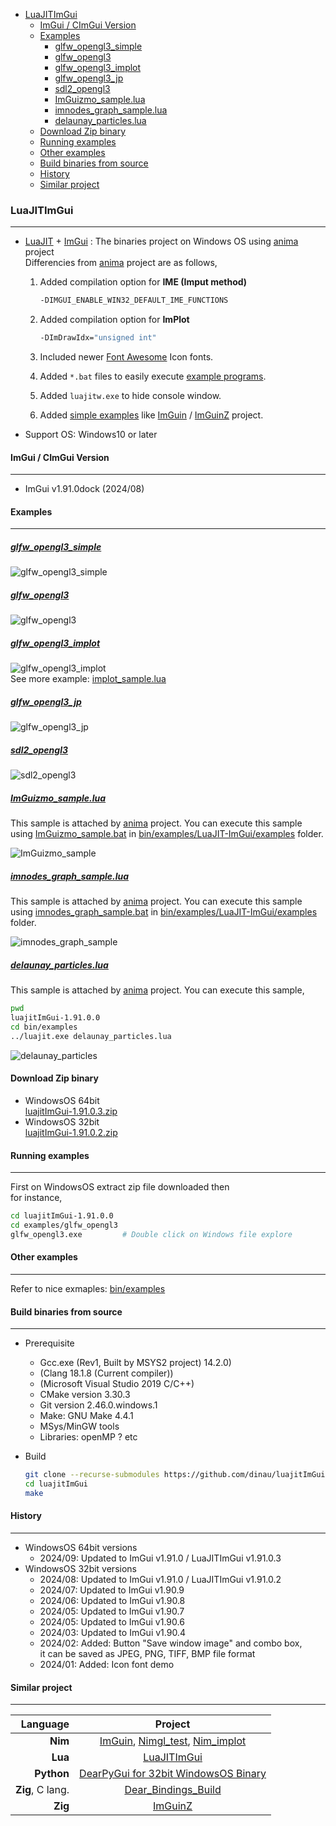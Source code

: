 <!-- START doctoc generated TOC please keep comment here to allow auto update -->
<!-- DON'T EDIT THIS SECTION, INSTEAD RE-RUN doctoc TO UPDATE -->

- [LuaJITImGui](#luajitimgui)
  - [ImGui / CImGui Version](#imgui--cimgui-version)
  - [Examples](#examples)
    - [glfw_opengl3_simple](#glfw_opengl3_simple)
    - [glfw_opengl3](#glfw_opengl3)
    - [glfw_opengl3_implot](#glfw_opengl3_implot)
    - [glfw_opengl3_jp](#glfw_opengl3_jp)
    - [sdl2_opengl3](#sdl2_opengl3)
    - [ImGuizmo_sample.lua](#imguizmo_samplelua)
    - [imnodes_graph_sample.lua](#imnodes_graph_samplelua)
    - [delaunay_particles.lua](#delaunay_particleslua)
  - [Download Zip binary](#download-zip-binary)
  - [Running examples](#running-examples)
  - [Other examples](#other-examples)
  - [Build binaries from source](#build-binaries-from-source)
  - [History](#history)
  - [Similar project](#similar-project)

<!-- END doctoc generated TOC please keep comment here to allow auto update -->

### LuaJITImGui

---

- [LuaJIT](https://luajit.org/) + [ImGui](https://github.com/ocornut/imgui) : The binaries project on Windows OS using [anima](https://github.com/sonoro1234/anima) project  
Differencies from [anima](https://github.com/sonoro1234/anima) project are as follows,
   1. Added compilation option for **IME (Imput method)**

      ```sh
      -DIMGUI_ENABLE_WIN32_DEFAULT_IME_FUNCTIONS
      ```

   1. Added compilation option for **ImPlot**

      ```sh
      -DImDrawIdx="unsigned int"
      ```

   1. Included newer [Font Awesome](https://fontawesome.com/search?m=free&o=r) Icon fonts.
   1. Added `*.bat` files to easily execute [example programs](bin/examples/LuaJIT-ImGui/examples). 
   1. Added `luajitw.exe` to hide console window.
   1. Added [simple examples](examples/) like [ImGuin](https://github.com/dinau/imguin) / [ImGuinZ](https://github.com/dinau/imguinz)  project.
- Support OS: Windows10 or later

#### ImGui / CImGui Version

---

- ImGui v1.91.0dock (2024/08)

#### Examples

---

##### [glfw_opengl3_simple](examples/glfw_opengl3_simple/glfw_opengl3_simple.lua)  

![glfw_opengl3_simple](examples/img/glfw_opengl3_simple.png)

##### [glfw_opengl3](examples/glfw_opengl3/glfw_opengl3.lua)  

![glfw_opengl3](examples/img/glfw_opengl3.png)

##### [glfw_opengl3_implot](examples/glfw_opengl3_implot/glfw_opengl3_implot.lua)  

![glfw_opengl3_implot](examples/img/glfw_opengl3_implot.png)  
See more example: [implot_sample.lua](bin/examples/LuaJIT-ImGui/examples/implot_sample.lua)

##### [glfw_opengl3_jp](examples/glfw_opengl3_jp/glfw_opengl3_jp.lua)  

![glfw_opengl3_jp](examples/img/glfw_opengl3_jp.png)

##### [sdl2_opengl3](examples/sdl2_opengl3/sdl2_opengl3.lua)  

![sdl2_opengl3](examples/img/sdl2_opengl3.png)

##### [ImGuizmo_sample.lua](bin/examples/LuaJIT-ImGui/examples/ImGuizmo_sample.lua)

This sample is attached by [anima](https://github.com/sonoro1234/anima) project. You can execute this sample using
[ImGuizmo_sample.bat](bin/examples/LuaJIT-ImGui/examples/ImGuizmo_sample.bat)
in [bin/examples/LuaJIT-ImGui/examples](bin/examples/LuaJIT-ImGui/examples) folder.

![ImGuizmo_sample](examples/img/ImGuizmo_sample.png)

##### [imnodes_graph_sample.lua](bin/examples/LuaJIT-ImGui/examples/imnodes_graph_sample.lua)

This sample is attached by [anima](https://github.com/sonoro1234/anima) project. You can execute this sample using
[imnodes_graph_sample.bat](bin/examples/LuaJIT-ImGui/examples/imnodes_graph_sample.bat)
in [bin/examples/LuaJIT-ImGui/examples](bin/examples/LuaJIT-ImGui/examples) folder.

![imnodes_graph_sample](examples/img/imnodes_graph_sample.png)


##### [delaunay_particles.lua](bin/examples/delaunay_particles.lua)

This sample is attached by [anima](https://github.com/sonoro1234/anima) project. You can execute this sample,

```sh
pwd
luajitImGui-1.91.0.0
cd bin/examples
../luajit.exe delaunay_particles.lua
```

![delaunay_particles](examples/img/delaunay_particles.png)

#### Download Zip binary

- WindowsOS 64bit  
[luajitImGui-1.91.0.3.zip](https://github.com/dinau/luajitImGui/archive/refs/tags/1.91.0.3.zip)  
- WindowsOS 32bit  
[luajitImGui-1.91.0.2.zip](https://github.com/dinau/luajitImGui/archive/refs/tags/1.91.0.2.zip)  

#### Running examples

---

First on WindowsOS extract zip file downloaded then  
for instance,

```sh
cd luajitImGui-1.91.0.0
cd examples/glfw_opengl3
glfw_opengl3.exe         # Double click on Windows file explore
```

#### Other examples 

---

Refer to nice exmaples: [bin/examples](bin/examples)

#### Build binaries from source

---

- Prerequisite
   - Gcc.exe (Rev1, Built by MSYS2 project) 14.2.0)
   - (Clang 18.1.8 (Current compiler))
   - (Microsoft Visual Studio 2019 C/C++)
   - CMake version 3.30.3
   - Git version 2.46.0.windows.1
   - Make: GNU Make 4.4.1
   - MSys/MinGW tools
   - Libraries: openMP ? etc
- Build

   ```sh
   git clone --recurse-submodules https://github.com/dinau/luajitImGui
   cd luajitImGui
   make
   ```

#### History

---

- WindowsOS 64bit versions
   - 2024/09: Updated to ImGui v1.91.0 / LuaJITImGui v1.91.0.3
- WindowsOS 32bit versions
   - 2024/08: Updated to ImGui v1.91.0 / LuaJITImGui v1.91.0.2
   - 2024/07: Updated to ImGui v1.90.9
   - 2024/06: Updated to ImGui v1.90.8
   - 2024/05: Updated to ImGui v1.90.7
   - 2024/05: Updated to ImGui v1.90.6
   - 2024/03: Updated to ImGui v1.90.4
   - 2024/02: Added: Button "Save window image" and combo box,  
   it can be saved as JPEG, PNG, TIFF, BMP file format
   - 2024/01: Added: Icon font demo


#### Similar project

---

| Language             | Project                                                                                                                                         |
| -------------------: | :----------------------------------------------------------------:                                                                              |
| **Nim**              | [ImGuin](https://github.com/dinau/imguin), [Nimgl_test](https://github.com/dinau/nimgl_test), [Nim_implot](https://github.com/dinau/nim_implot) |
| **Lua**              | [LuaJITImGui](https://github.com/dinau/luajitImGui)                                                                                             |
| **Python**           | [DearPyGui for 32bit WindowsOS Binary](https://github.com/dinau/DearPyGui32/tree/win32)                                                         |
| **Zig**, C lang.     | [Dear_Bindings_Build](https://github.com/dinau/dear_bindings_build)                                                                             |
| **Zig**              | [ImGuinZ](https://github.com/dinau/imguinz)                                                                                         |
